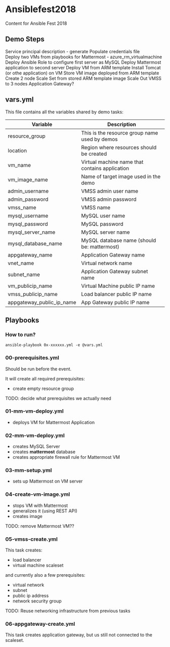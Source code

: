 # Ansiblefest2018
Content for Ansible Fest 2018

## Demo Steps

Service principal description - generate
Populate credentials file       
Deploy two VMs from playbooks for Mattermost - azure_rm_virtualmachine          Deploy Ansible Role to configure first server as MySQL
Deploy Mattermost application to second server
Deploy VM from ARM template
Install Tomcat (or othe application) on VM
Store VM image deployed from ARM template
Create 2 node Scale Set from stored ARM template image
Scale Out VMSS to 3 nodes
Application Gateway?


## vars.yml

This file contains all the variables shared by demo tasks:

|Variable                 |Description                                    |
|-------------------------|-----------------------------------------------|
|resource_group           |This is the resource group name used by demos  |
|location                 |Region where resources should be created       |
|vm_name                  |Virtual machine name that contains application |
|vm_image_name            |Name of target image used in the demo          |
|admin_username           |VMSS admin user name                           |
|admin_password           |VMSS admin password                            |
|vmss_name                |VMSS name                                      |
|mysql_username           |MySQL user name                                |
|mysql_password           |MySQL password                                 |
|mysql_server_name        |MySQL server name                              |
|mysql_database_name      |MySQL database name (should be: mattermost)    |
|appgateway_name          |Application Gateway name                       |
|vnet_name                |Virtual network name                           |
|subnet_name              |Application Gateway subnet name                |
|vm_publicip_name         |Virtual Machine public IP name                 |
|vmss_publicip_name       |Load balancer public IP name                   |
|appgateway_public_ip_name|App Gateway public IP name                     |

## Playbooks

### How to run?

```
ansible-playbook 0x-xxxxxx.yml -e @vars.yml
```

### 00-prerequisites.yml

Should be run before the event.

It will create all required prerequisites:
- create empty resource group

TODO: decide what prerequisites we actually need

### 01-mm-vm-deploy.yml

- deploys VM for Mattermost Application

### 02-mm-vm-deploy.yml

- creates MySQL Server
- creates **mattermost** database
- creates appropriate firewall rule for Mattermost VM

### 03-mm-setup.yml

- sets up Mattermost on VM server

### 04-create-vm-image.yml

- stops VM with Mattermost
- generalizes it (using REST API)
- creates image

TODO: remove Mattermost VM??

### 05-vmss-create.yml

This task creates:
- load balancer
- virtual machine scaleset

and currently also a few prerequisites:
- virtual network
- subnet
- public ip address
- network security group

TODO: Reuse networking infrastructure from previous tasks

### 06-appgateway-create.yml

This task creates application gateway, but us still not connected to the scaleset.
